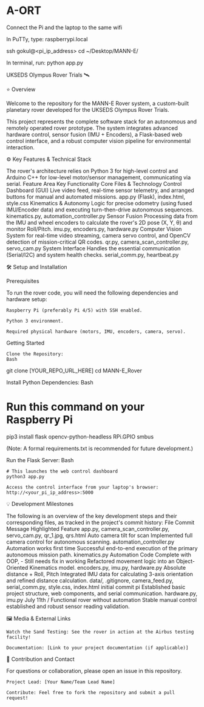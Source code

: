 # A-ORT

Connect the Pi and the laptop to the same wifi

In PuTTy, type: raspberrypi.local

ssh gokul@<pi_ip_address>
cd ~/Desktop/MANN-E/

In terminal, run:  python app.py

UKSEDS Olympus Rover Trials 🛰️

⭐ Overview

Welcome to the repository for the MANN-E Rover system, a custom-built planetary rover developed for the UKSEDS Olympus Rover Trials.

This project represents the complete software stack for an autonomous and remotely operated rover prototype. The system integrates advanced hardware control, sensor fusion (IMU + Encoders), a Flask-based web control interface, and a robust computer vision pipeline for environmental interaction.

⚙️ Key Features & Technical Stack

The rover's architecture relies on Python 3 for high-level control and Arduino C++ for low-level motor/sensor management, communicating via serial.
Feature Area	Key Functionality	Core Files & Technology
Control Dashboard (GUI)	Live video feed, real-time sensor telemetry, and arranged buttons for manual and automated missions.	app.py (Flask), index.html, style.css
Kinematics & Autonomy	Logic for precise odometry (using fused IMU/Encoder data) and executing turn-then-drive autonomous sequences.	kinematics.py, automation_controller.py
Sensor Fusion	Processing data from the IMU and wheel encoders to calculate the rover's 2D pose (X, Y, θ) and monitor Roll/Pitch.	imu.py, encoders.py, hardware.py
Computer Vision	System for real-time video streaming, camera servo control, and OpenCV detection of mission-critical QR codes.	qr.py, camera_scan_controller.py, servo_cam.py
System Interface	Handles the essential communication (Serial/I2C) and system health checks.	serial_comm.py, heartbeat.py

🛠️ Setup and Installation

Prerequisites

To run the rover code, you will need the following dependencies and hardware setup:

    Raspberry Pi (preferably Pi 4/5) with SSH enabled.

    Python 3 environment.

    Required physical hardware (motors, IMU, encoders, camera, servo).

Getting Started

    Clone the Repository:
    Bash

git clone [YOUR_REPO_URL_HERE]
cd MANN-E_Rover

Install Python Dependencies:
Bash

# Run this command on your Raspberry Pi
pip3 install flask opencv-python-headless RPi.GPIO smbus

(Note: A formal requirements.txt is recommended for future development.)

Run the Flask Server:
Bash

    # This launches the web control dashboard
    python3 app.py

    Access the control interface from your laptop's browser: http://<your_pi_ip_address>:5000

💡 Development Milestones

The following is an overview of the key development steps and their corresponding files, as tracked in the project's commit history:
File	Commit Message	Highlighted Feature
app.py, camera_scan_controller.py, servo_cam.py, qr_1.jpg, qrs.html	Auto camera tilt for scan	Implemented full camera control for autonomous scanning.
automation_controller.py	Automation works first time	Successful end-to-end execution of the primary autonomous mission path.
kinematics.py	Automation Code Complete with OOP, - Still needs fix in working	Refactored movement logic into an Object-Oriented Kinematics model.
encoders.py, imu.py, hardware.py	Absolute distance + Roll, Pitch	Integrated IMU data for calculating 3-axis orientation and refined distance calculation.
data/, .gitignore, camera_feed.py, serial_comm.py, style.css, index.html	initial commit pi	Established basic project structure, web components, and serial communication.
hardware.py, imu.py	July 11th / Functional rover without automation	Stable manual control established and robust sensor reading validation.

🖼️ Media & External Links

    Watch the Sand Testing: See the rover in action at the Airbus testing facility!

    Documentation: [Link to your project documentation (if applicable)]

🤝 Contribution and Contact

For questions or collaboration, please open an issue in this repository.

    Project Lead: [Your Name/Team Lead Name]

    Contribute: Feel free to fork the repository and submit a pull request!
